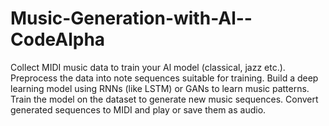 # Music-Generation-with-Al--CodeAlpha
Collect MIDI music data to train your Al model (classical, jazz etc.). Preprocess the data into note sequences suitable for training. Build a deep learning model using RNNs (like LSTM) or GANs to learn music patterns. Train the model on the dataset to generate new music sequences. Convert generated sequences to MIDI and play or save them as audio.
